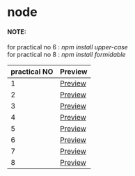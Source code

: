 # node



####  NOTE:
for practical no 6 : *npm install upper-case* <br>
for practical no 8 : *npm install formidable*
<br>







| practical NO | Preview  | 
|----------|----------|
| 1   | [Preview](https://github.com/marlin-spike/node/raw/main/p1.js)   |
| 2   | [Preview](https://github.com/marlin-spike/node/raw/main/pr2.js)   | 
| 3   | [Preview](https://github.com/marlin-spike/node/raw/main/pr3.js)   |
| 4  | [Preview](https://github.com/marlin-spike/node/raw/main/pr4.js)  |
| 5  | [Preview](https://github.com/marlin-spike/node/raw/main/pr5.js)  | 
| 6  |[Preview](https://github.com/marlin-spike/node/raw/main/p6.js)  | 
| 7  | [Preview](https://github.com/marlin-spike/node/raw/main/p7.js)  | 
| 8 | [Preview](https://github.com/marlin-spike/node/raw/main/p8.js)  |









